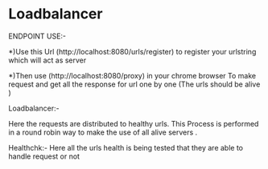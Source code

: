 # Loadbalancer

ENDPOINT USE:-

*)Use this Url (http://localhost:8080/urls/register) to register your urlstring which will act as server

*)Then use (http://localhost:8080/proxy) in your chrome browser To make request and get all the response for url one by one (The urls should be alive )


Loadbalancer:-

Here the requests are distributed to healthy urls. This Process is performed in a round robin way to make the use of all alive servers .


Healthchk:-
Here all the urls health is being tested that they are able to handle request or not



